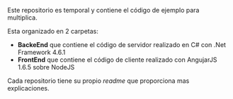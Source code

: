 Este repositorio es temporal y contiene el código de ejemplo para multiplica.

Esta organizado en 2 carpetas:

* __BackeEnd__ que contiene el código de servidor realizado en C# con .Net Framework 4.6.1
* __FrontEnd__ que contiene el código de cliente realizado con AngujarJS 1.6.5 sobre NodeJS

Cada repositorio tiene su propio _readme_ que proporciona mas explicaciones.